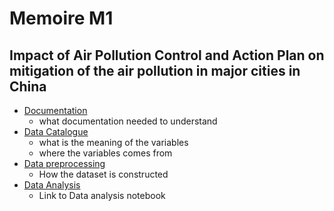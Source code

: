 # Memoire M1

## Impact of Air Pollution Control and Action Plan on mitigation of the air pollution in major cities in China

- [Documentation]()
  - what documentation needed to understand
- [Data Catalogue]()
  - what is the meaning of the variables
  - where the variables comes from
- [Data preprocessing]()
  - How the dataset is constructed
- [Data Analysis]()
  - Link to Data analysis notebook

